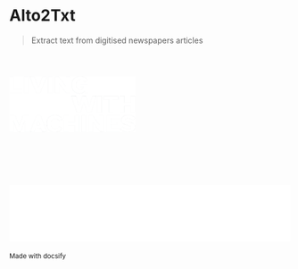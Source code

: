 
# Alto2Txt

> Extract text from digitised newspapers articles

<img height="25" hspace="0"/>

<a href="https://livingwithmachines.ac.uk/"> <img src="LWM.png" height="100" /></a> 

<img height="75" hspace="0"/>
<img src="partners.png" height="100" />


<small> Made with docsify </small>

